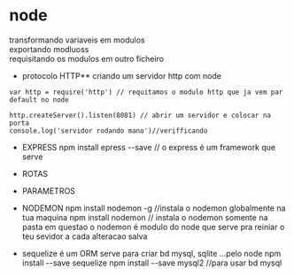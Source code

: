# node
 
 transformando variaveis em modulos<br>
 exportando modluoss<br> 
 requisitando os modulos em outro ficheiro<br>
* protocolo HTTP**
criando um servidor http com node
```
var http = require('http') // requitamos o modulo http que ja vem par default no node

http.createServer().listen(8081) // abrir um servidor e colocar na porta 
console.log('servidor rodando mano')//verifficando
```
 * EXPRESS
npm install epress --save //
o express é um framework que serve 

* ROTAS 
* PARAMETROS
* NODEMON
npm install nodemon -g //instala o nodemon globalmente na tua maquina 
npm install nodemon // instala o nodemon somente na pasta em questao
o nodemon é modulo do node que serve pra reiniar o teu sevidor a cada alteracao salva 
* sequelize é um ORM serve para criar bd mysql, sqlite ...pelo node
npm install --save sequelize 
npm install --save mysql2 //para usar bd mysql

